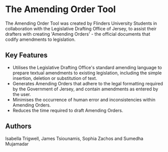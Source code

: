 # The Amending Order Tool

The Amending Order Tool was created by Flinders University Students in collaboration with the Legislative Drafting Office of Jersey, to assist their drafters with creating 'Amending Orders' - the official documents that codify amendments to legislation.

## Key Features

* Utilises the Legislative Drafting Office's standard amending language to prepare textual amendments to existing legislation, including the simple insertion, deletion or substitution of text. 
* Generates Amending Orders that adhere to the legal formatting required by the Government of Jersey, and contain amendments as entered by the user. 
* Minimises the occurrence of human error and inconsistencies within Amending Orders.
* Reduces the time required to draft Amending Orders. 

## Authors
Isabella Trigwell, James Tsiounamis, Sophia Zachos and Sumedha Mujamadar 

